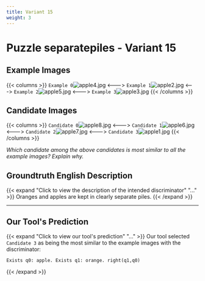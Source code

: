 ```yaml
---
title: Variant 15
weight: 3
---
```


# Puzzle separatepiles - Variant 15

## Example Images
{{< columns >}}
`Example 0`![apple4.jpg](/natscene_data/images/apple4.jpg)
<--->
`Example 1`![apple2.jpg](/natscene_data/images/apple2.jpg)
<--->
`Example 2`![apple5.jpg](/natscene_data/images/apple5.jpg)
<--->
`Example 3`![apple3.jpg](/natscene_data/images/apple3.jpg)
{{< /columns >}}

## Candidate Images
{{< columns >}}
`Candidate 0`![apple8.jpg](/natscene_data/images/apple8.jpg)
<--->
`Candidate 1`![apple6.jpg](/natscene_data/images/apple6.jpg)
<--->
`Candidate 2`![apple7.jpg](/natscene_data/images/apple7.jpg)
<--->
`Candidate 3`![apple1.jpg](/natscene_data/images/apple1.jpg)
{{< /columns >}}

*Which candidate among the above candidates is most similar to all the example images? Explain why.*

## Groundtruth English Description

{{< expand "Click to view the description of the intended discriminator" "..." >}}
Oranges and apples are kept in clearly separate piles.
{{< /expand >}}

---



## Our Tool's Prediction

{{< expand "Click to view our tool's prediction" "..." >}}
Our tool selected `Candidate 3` as being the most similar to the example images with the discriminator:
```plaintext
Exists q0: apple. Exists q1: orange. right(q1,q0)
```
{{< /expand >}}
